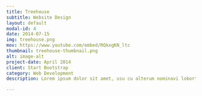 ```yaml
---
title: Treehouse
subtitle: Website Design
layout: default
modal-id: 4
date: 2014-07-15
img: treehouse.png
mov: https://www.youtube.com/embed/RQkxgKN_ltc
thumbnail: treehouse-thumbnail.png
alt: image-alt
project-date: April 2014
client: Start Bootstrap
category: Web Development
description: Lorem ipsum dolor sit amet, usu cu alterum nominavi lobortis. At duo novum diceret. Tantas apeirian vix et, usu sanctus postulant inciderint ut, populo diceret necessitatibus in vim. Cu eum dicam feugiat noluisse.

---
```


